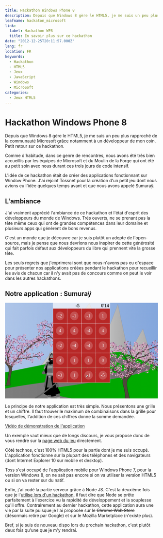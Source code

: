 ```yaml
---
title: Hackathon Windows Phone 8
description: Depuis que Windows 8 gère le HTML5, je me suis un peu plus rapproché de la communauté Microsoft grâce notamment à un développeur de mon coin. Petit retour sur ce hackathon.
leafname: hackaton_microsoft
link:
  label: Hackathon WP8
  title: En savoir plus sur ce hackathon
date: "2012-12-25T20:11:57.000Z"
lang: fr
location: FR
keywords:
  - Hackathon
  - HTML5
  - Jeux
  - JavaScript
  - Windows
  - MicroSoft
categories:
  - Jeux HTML5
---
```


# Hackathon Windows Phone 8

Depuis que Windows 8 gère le HTML5, je me suis un peu plus rapproché de la communauté Microsoft grâce notamment à un développeur de mon coin. Petit retour sur ce hackathon.

Comme d'habitude, dans ce genre de rencontres, nous avons été très bien accueillis par les équipes de Microsoft et du Moulin de la Forge qui ont été au petit soin avec nous durant ces trois jours de code intensif.

L'idée de ce hackathon était de créer des applications fonctionnant sur Window Phone. J'ai rejoint Tossnet pour la création d'un petit jeu dont nous avions eu l'idée quelques temps avant et que nous avons appelé Sumuraÿ.

## L'ambiance

J'ai vraiment apprécié l'ambiance de ce hackathon et l'état d'esprit des développeurs du monde de Windows. Très ouverts, ne se prenant pas la tête même ceux qui ont de grandes compétences dans leur domaine et plusieurs apps qui génèrent de bons revenus.

C'est un monde que je découvre car je suis plutôt un adepte de l'open-source, mais je pense que nous devrions nous inspirer de cette générosité qui fait parfois défaut aux développeurs du libre qui prennent vite la grosse tête.

Les seuls regrets que j'exprimerai sont que nous n'avons pas eu d'espace pour présenter nos applications créées pendant le hackathon pour recueillir les avis de chacun car il n'y avait pas de concours comme on peut le voir dans les autres hackathons.

## Notre application : Sumuraÿ

![Capture d'écran du jeu](/public/illustrations/screenshot-sumuray.png)

Le principe de notre application est très simple. Nous présentons une grille et un chiffre. Il faut trouver le maximum de combinaisons dans la grille pour lesquelles, l'addition de ces chiffres donne la somme demandée.

[Vidéo de démonstration de l'application](https://www.youtube.com/watch?v=_7VfYFjX9_Q "📺")

Un exemple vaut mieux que de longs discours, je vous propose donc de vous rendre sur la [page web du jeu](http://sumuray.insertafter.com/ "Jouer à Sumuraÿ") directement.

Côté technos, c'est 100% HTML5 pour la partie dont je me suis occupé. L'application fonctionne sur la plupart des téléphones et des navigateurs (dont Internet Explorer 10 sur mobile et desktop).

Toss s'est occupé de l'application mobile pour Windows Phone 7, pour la version Windows 8, on ne sait pas encore si on va utiliser la version HTML5 ou si on va rester sur du natif.

Enfin, j'ai codé la partie serveur grâce à Node JS. C'est la deuxième fois que je l'[utilise lors d'un hackathon](./orange_hackaton "Voir l'article sur le hackathon Orange"), il faut dire que Node se prête parfaitement à l'exercice vu la rapidité de développement et la souplesse qu'il offre. Contrairement au dernier hackathon, cette application aura une vie par la suite puisque je l'ai proposée sur le ~~Chrome Web Store~~ (désormais retiré par Google) et sur le Mozilla Marketplace (n'existe plus).

Bref, si je suis de nouveau dispo lors du prochain hackathon, c'est plutôt deux fois qu'une que je m'y rendrai.
